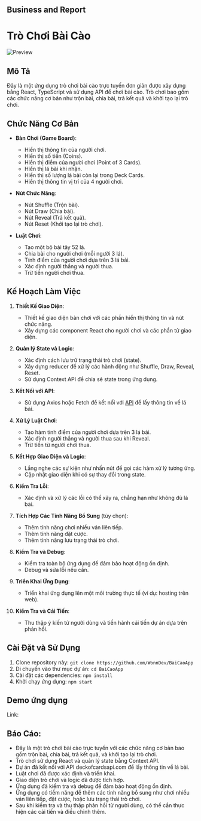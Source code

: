 ## Business and Report

# Trò Chơi Bài Cào

![Preview](link_to_preview_image.png)

## Mô Tả

Đây là một ứng dụng trò chơi bài cào trực tuyến đơn giản được xây dựng bằng React, TypeScript và sử dụng API để chơi bài cào. Trò chơi bao gồm các chức năng cơ bản như trộn bài, chia bài, trả kết quả và khởi tạo lại trò chơi.

## Chức Năng Cơ Bản

- **Bàn Chơi (Game Board)**:

  - Hiển thị thông tin của người chơi.
  - Hiển thị số tiền (Coins).
  - Hiển thị điểm của người chơi (Point of 3 Cards).
  - Hiển thị lá bài khi nhận.
  - Hiển thị số lượng lá bài còn lại trong Deck Cards.
  - Hiển thị thông tin vị trí của 4 người chơi.

- **Nút Chức Năng**:

  - Nút Shuffle (Trộn bài).
  - Nút Draw (Chia bài).
  - Nút Reveal (Trả kết quả).
  - Nút Reset (Khởi tạo lại trò chơi).

- **Luật Chơi**:
  - Tạo một bộ bài tây 52 lá.
  - Chia bài cho người chơi (mỗi người 3 lá).
  - Tính điểm của người chơi dựa trên 3 lá bài.
  - Xác định người thắng và người thua.
  - Trừ tiền người chơi thua.

## Kế Hoạch Làm Việc

1. **Thiết Kế Giao Diện**:

   - Thiết kế giao diện bàn chơi với các phần hiển thị thông tin và nút chức năng.
   - Xây dựng các component React cho người chơi và các phần tử giao diện.

2. **Quản lý State và Logic**:

   - Xác định cách lưu trữ trạng thái trò chơi (state).
   - Xây dựng reducer để xử lý các hành động như Shuffle, Draw, Reveal, Reset.
   - Sử dụng Context API để chia sẻ state trong ứng dụng.

3. **Kết Nối với API**:

   - Sử dụng Axios hoặc Fetch để kết nối với [API](https://deckofcardsapi.com) để lấy thông tin về lá bài.

4. **Xử Lý Luật Chơi**:

   - Tạo hàm tính điểm của người chơi dựa trên 3 lá bài.
   - Xác định người thắng và người thua sau khi Reveal.
   - Trừ tiền từ người chơi thua.

5. **Kết Hợp Giao Diện và Logic**:

   - Lắng nghe các sự kiện như nhấn nút để gọi các hàm xử lý tương ứng.
   - Cập nhật giao diện khi có sự thay đổi trong state.

6. **Kiểm Tra Lỗi**:

   - Xác định và xử lý các lỗi có thể xảy ra, chẳng hạn như không đủ lá bài.

7. **Tích Hợp Các Tính Năng Bổ Sung** (tùy chọn):

   - Thêm tính năng chơi nhiều ván liên tiếp.
   - Thêm tính năng đặt cược.
   - Thêm tính năng lưu trạng thái trò chơi.

8. **Kiểm Tra và Debug**:

   - Kiểm tra toàn bộ ứng dụng để đảm bảo hoạt động ổn định.
   - Debug và sửa lỗi nếu cần.

9. **Triển Khai Ứng Dụng**:

   - Triển khai ứng dụng lên một môi trường thực tế (ví dụ: hosting trên web).

10. **Kiểm Tra và Cải Tiến**:
    - Thu thập ý kiến từ người dùng và tiến hành cải tiến dự án dựa trên phản hồi.

## Cài Đặt và Sử Dụng

1. Clone repository này: `git clone https://github.com/WonnDev/BaiCaoApp`
2. Di chuyển vào thư mục dự án: `cd BaiCaoApp`
3. Cài đặt các dependencies: `npm install`
4. Khởi chạy ứng dụng: `npm start`

## Demo ứng dụng

Link:

## Báo Cáo:

- Đây là một trò chơi bài cào trực tuyến với các chức năng cơ bản bao gồm trộn bài, chia bài, trả kết quả, và khởi tạo lại trò chơi.
- Trò chơi sử dụng React và quản lý state bằng Context API.
- Dự án đã kết nối với API deckofcardsapi.com để lấy thông tin về lá bài.
- Luật chơi đã được xác định và triển khai.
- Giao diện trò chơi và logic đã được tích hợp.
- Ứng dụng đã kiểm tra và debug để đảm bảo hoạt động ổn định.
- Ứng dụng có tiềm năng để thêm các tính năng bổ sung như chơi nhiều ván liên tiếp, đặt cược, hoặc lưu trạng thái trò chơi.
- Sau khi kiểm tra và thu thập phản hồi từ người dùng, có thể cần thực hiện các cải tiến và điều chỉnh thêm.
